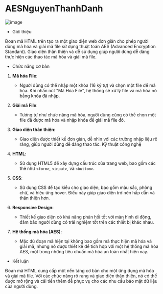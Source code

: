 # AESNguyenThanhDanh
![image](https://github.com/user-attachments/assets/eed1648a-d289-4944-80f8-8601a4fce527)

* Giới thiệu

Đoạn mã HTML trên tạo ra một giao diện web đơn giản cho phép người dùng mã hóa và giải mã file sử dụng thuật toán AES (Advanced Encryption Standard). Giao diện thân thiện và dễ sử dụng giúp người dùng dễ dàng thực hiện các thao tác mã hóa và giải mã file.

* Chức năng cơ bản

1. **Mã hóa File**: 
   - Người dùng có thể nhập một khóa (16 ký tự) và chọn một file để mã hóa. Khi nhấn nút "Mã Hóa File", hệ thống sẽ xử lý file và mã hóa nó bằng khóa đã nhập.

2. **Giải mã File**: 
   - Tương tự như chức năng mã hóa, người dùng cũng có thể chọn một file đã được mã hóa và nhập khóa để giải mã file đó.

3. **Giao diện thân thiện**:
   - Giao diện được thiết kế đơn giản, dễ nhìn với các trường nhập liệu rõ ràng, giúp người dùng dễ dàng thao tác. Kỹ thuật công nghệ

1. **HTML**: 
   - Sử dụng HTML5 để xây dựng cấu trúc của trang web, bao gồm các thẻ như `<form>`, `<input>`, và `<button>`.

2. **CSS**: 
   - Sử dụng CSS để tạo kiểu cho giao diện, bao gồm màu sắc, phông chữ, và hiệu ứng hover. Điều này giúp giao diện trở nên hấp dẫn và thân thiện hơn.

3. **Responsive Design**:
   - Thiết kế giao diện có khả năng phản hồi tốt với màn hình di động, đảm bảo người dùng có trải nghiệm tốt trên các thiết bị khác nhau.

4. **Hệ thống mã hóa (AES)**:
   - Mặc dù đoạn mã hiện tại không bao gồm mã thực hiện mã hóa và giải mã, nhưng nó được thiết kế để tích hợp với một hệ thống mã hóa AES, một trong những tiêu chuẩn mã hóa an toàn nhất hiện nay.

* Kết luận

Đoạn mã HTML cung cấp một nền tảng cơ bản cho một ứng dụng mã hóa và giải mã file. Với các chức năng rõ ràng và giao diện thân thiện, nó có thể được mở rộng và cải tiến thêm để phục vụ cho các nhu cầu bảo mật dữ liệu của người dùng.
